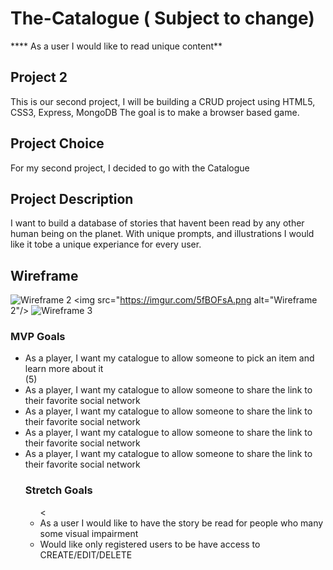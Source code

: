 # The-Catalogue ( Subject to change) 


**** As a user I would like to read unique content**

## Project 2

This is our second project, I will be building a CRUD project using HTML5, CSS3, Express, MongoDB The goal is to make a browser based game.

## Project Choice

For my second project, I decided to go with the Catalogue

## Project Description
I want to build a database of stories that havent been read by any other human being on the planet. With unique prompts, and illustrations I would like it tobe a unique experiance for every user. 

## Wireframe

<img src= "https://imgur.com/Up4Bbip.png" alt="Wireframe 2"/></a>
<img src="https://imgur.com/5fBOFsA.png alt="Wireframe 2"/></a>
<img src="https://imgur.com/oXc1GnJ.png" alt="Wireframe 3"/></a>


### MVP Goals

<ul>
  <li>As a player, I want my catalogue to allow someone to pick an item and learn more about it </li> (5)
  <li>As a player, I want my catalogue to allow someone to share the link to their favorite social network</li>
  <li>As a player, I want my catalogue to allow someone to share the link to their favorite social network</li>
  <li>As a player, I want my catalogue to allow someone to share the link to their favorite social network</li>
  <li>As a player, I want my catalogue to allow someone to share the link to their favorite social network</li>
  
### Stretch Goals
<ul>
  <
  <li> As a user I would like to have the story be read for people who many some visual impairment 
  <li> Would like only registered users to be have access to CREATE/EDIT/DELETE 

</ul>
